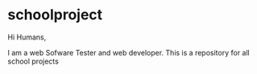 # schoolproject

Hi Humans,

I am a web Sofware Tester and web developer.
This is a repository for all school projects

